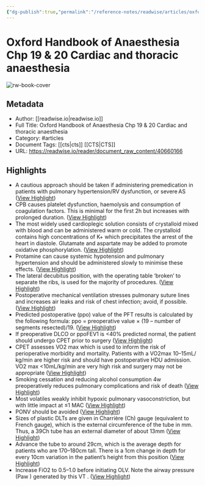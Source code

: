 ```yaml
---
{"dg-publish":true,"permalink":"/reference-notes/readwise/articles/oxford-handbook-of-anaesthesia-chp-19-and-20-cardiac-and-thoracic-anaesthesia/"}
---
```


# Oxford Handbook of Anaesthesia Chp 19 & 20 Cardiac and thoracic anaesthesia

![rw-book-cover](https://readwise-assets.s3.amazonaws.com/static/images/article2.74d541386bbf.png)

## Metadata
- Author: [[readwise.io\|readwise.io]]
- Full Title: Oxford Handbook of Anaesthesia Chp 19 & 20 Cardiac and thoracic anaesthesia
- Category: #articles
- Document Tags: [[cts\|cts]] [[CTS\|CTS]] 
- URL: https://readwise.io/reader/document_raw_content/40660166

## Highlights
- A cautious approach should be taken if administering premedication in
  patients with pulmonary hypertension/​RV dysfunction, or severe AS ([View Highlight](https://read.readwise.io/read/01gvnrb1gts15xtwy9yngm3spv))
- CPB causes platelet dysfunction, haemolysis and consumption of
  coagulation factors. This is minimal for the first 2h but increases with
  prolonged duration. ([View Highlight](https://read.readwise.io/read/01gvnrgfat4dvr8ed91sgxq0g3))
- The most widely used cardioplegic solution consists of crystalloid mixed
  with blood and can be administered warm or cold. The crystalloid
  contains high concentrations of K+ which precipitates the arrest of the
  heart in diastole. Glutamate and aspartate may be added to promote
  oxidative phosphorylation. ([View Highlight](https://read.readwise.io/read/01gvnrhhe3ek1gyf8vwfe742td))
- Protamine can cause systemic hypotension and pulmonary hypertension
  and should be administered slowly to minimise these effects. ([View Highlight](https://read.readwise.io/read/01gvnrvg3n6c1jaqd5yak0ppxc))
- The lateral decubitus position, with the operating table ‘broken’ to
  separate the ribs, is used for the majority of procedures. ([View Highlight](https://read.readwise.io/read/01gx3y3bqkkfpgzb8ptkmxpkyt))
- Postoperative mechanical ventilation stresses pulmonary suture lines
  and increases air leaks and risk of chest infection; avoid, if possible. ([View Highlight](https://read.readwise.io/read/01gx3y3zzs9sb8mg4y92txv1rn))
- Predicted postoperative (ppo) value of the PFT results is calculated by
  the following formula: ppo = preoperative value × (19 –​ number of
  segments resected)/​19. ([View Highlight](https://read.readwise.io/read/01gx3y8d4kaw15hj196aeyqfrq))
- If preoperative DLCO or ppoFEV1
  is <40% predicted normal, the
  patient should undergo CPET prior to surgery ([View Highlight](https://read.readwise.io/read/01gx3y9erhkb3bt78wdb94kwsx))
- CPET assesses VO2
  max which is used to inform the risk of
  perioperative morbidity and mortality. Patients with a VO2max 10–​
  15mL/​kg/​min are higher risk and should have postoperative HDU
  admission. VO2
  max <10mL/​kg/​min are very high risk and surgery
  may not be appropriate ([View Highlight](https://read.readwise.io/read/01gx3y9xp8ryg5436sam7pwrkk))
- Smoking cessation and reducing alcohol consumption 4w preoperatively
  reduces pulmonary complications and risk of death ([View Highlight](https://read.readwise.io/read/01gx3yg9w2kbnk0kan06zjfsmx))
- Most volatiles weakly inhibit hypoxic pulmonary
  vasoconstriction, but with little impact at ≤1 MAC ([View Highlight](https://read.readwise.io/read/01gx3ym0hbtsxwdbm6qxtm80z2))
- PONV should be avoided ([View Highlight](https://read.readwise.io/read/01gx3yma3s6tgpfs8ce4r3syx2))
- Sizes of plastic DLTs are given in Charrière (Ch) gauge (equivalent to
  French gauge), which is the external circumference of the tube in mm.
  Thus, a 39Ch tube has an external diameter of about 13mm ([View Highlight](https://read.readwise.io/read/01gx40r1hxnmx74ezbyx4524pw))
- Advance the tube to around 29cm, which is the average depth for
  patients who are 170–​180cm tall. There is a 1cm change in depth for
  every 10cm variation in the patient’s height from this position ([View Highlight](https://read.readwise.io/read/01gx40wsrqgq9bd3wnqz3n95pn))
- Increase FiO2 to 0.5–​1.0 before initiating OLV. Note the airway pressure
  (Paw
  ) generated by this VT
  . ([View Highlight](https://read.readwise.io/read/01gx41ercnbe2mxszbs4m4xerh))
